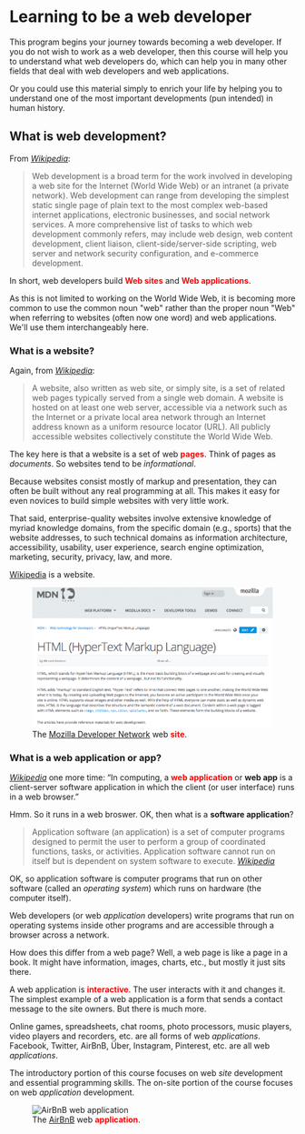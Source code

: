 # Learning to be a web developer

This program begins your journey towards becoming a web developer. If you do not wish to work as a web developer, then this course will help you to understand what web developers do, which can help you in many other fields that deal with web developers and web applications.

Or you could use this material simply to enrich your life by helping you to understand one of the most important developments (pun intended) in human history.

## What is web development?

From <cite><a href="https://en.wikipedia.org/wiki/Web_development">Wikipedia</a></cite>:

> Web development is a broad term for the work involved in developing a web site for the Internet (World Wide Web) or an intranet (a private network). Web development can range from developing the simplest static single page of plain text to the most complex web-based internet applications, electronic businesses, and social network services. A more comprehensive list of tasks to which web development commonly refers, may include web design, web content development, client liaison, client-side/server-side scripting, web server and network security configuration, and e-commerce development.

In short, web developers build <strong style="color:red">Web sites</strong> and <strong style="color:red">Web applications</strong>.

As this is not limited to working on the World Wide Web, it is becoming more common to use the common noun "web" rather than the proper noun "Web" when referring to websites (often now one word) and web applications. We'll use them interchangeably here.

### What is a website?

Again, from <cite><a href="https://en.wikipedia.org/wiki/Website">Wikipedia</a></cite>:

> A website, also written as web site, or simply site, is a set of related web pages typically served from a single web domain. A website is hosted on at least one web server, accessible via a network such as the Internet or a private local area network through an Internet address known as a uniform resource locator (URL). All publicly accessible websites collectively constitute the World Wide Web.

The key here is that a website is a set of web <strong style="color:red">pages</strong>. Think of pages as *documents*. So websites tend to be *informational*.

Because websites consist mostly of markup and presentation, they can often be built without any real programming at all. This makes it easy for even novices to build simple websites with very little work.

That said, enterprise-quality websites involve extensive knowledge of myriad knowledge domains, from the specific domain (e.g., sports) that the website addresses, to such technical domains as information architecture, accessibility, usability, user experience, search engine optimization, marketing, security, privacy, law, and more.

[Wikipedia](https://en.wikipedia.org/) is a website.

<figure>
  <img src="/images/mdn-web-site.png" alt="Mozilla Developer Network (MDN)">
  <figcaption>
    The <a href="https://developer.mozilla.org/">Mozilla Developer Network</a> web <strong style="color:red">site</strong>.
  </figcaption>
</figure>

### What is a web application or app?

<cite><a href="https://en.wikipedia.org/wiki/Web_application">Wikipedia</a></cite> one more time: &ldquo;In computing, a <strong style="color:red">web application</strong> or **web app** is a client-server software application in which the client (or user interface) runs in a web browser.&rdquo;

Hmm. So it runs in a web broswer. OK, then what is a **software application**?

> Application software (an application) is a set of computer programs designed to permit the user to perform a group of coordinated functions, tasks, or activities. Application software cannot run on itself but is dependent on system software to execute. <cite><a href="https://en.wikipedia.org/wiki/Application_software">Wikipedia</a></cite>

OK, so application software is computer programs that run on other software (called an *operating system*) which runs on hardware (the computer itself).

Web developers (or web *application* developers) write programs that run on operating systems inside other programs and are accessible through a browser across a network.

How does this differ from a web page? Well, a web page is like a page in a book. It might have information, images, charts, etc., but mostly it just sits there.

A web application is <strong style="color:red">interactive</strong>. The user interacts with it and changes it. The simplest example of a web application is a form that sends a contact message to the site owners. But there is much more.

Online games, spreadsheets, chat rooms, photo processors, music players, video players and recorders, etc. are all forms of web *applications*. Facebook, Twitter, AirBnB, Über, Instagram, Pinterest, etc. are all web *applications*.

The introductory portion of this course focuses on web *site* development and essential programming skills. The on-site portion of the course focuses on web *application* development.

<figure>
  <img src=""/images/airbnb-web-app.png" alt="AirBnB web application">
  <figcaption>
    The <a href="https://www.airbnb.com/">AirBnB</a> web <strong style="color:red">application</strong>.
  </figcaption>
</figure>
